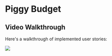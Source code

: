 # Piggy Budget

## Video Walkthrough 

Here's a walkthrough of implemented user stories:

<img src='https://g.recordit.co/PjgAjMdR2g' />
